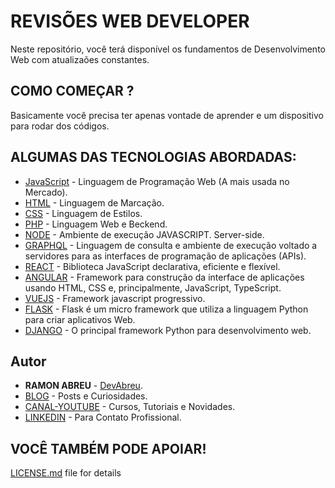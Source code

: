 # REVISÕES WEB DEVELOPER

Neste repositório, você terá disponível os fundamentos de Desenvolvimento Web com atualizaões constantes.

## COMO COMEÇAR ?

Basicamente você precisa ter apenas vontade de aprender e um dispositivo para rodar dos códigos.


## ALGUMAS DAS TECNOLOGIAS ABORDADAS:

* [JavaScript](https://github.com/ramonabreu-cdev/Revisao-WD/tree/master/Full/JavaScript) - Linguagem de Programação Web (A mais usada no Mercado).
* [HTML](https://github.com/ramonabreu-cdev/Revisao-WD/tree/master/Full/html) - Linguagem de Marcação.
* [CSS](https://github.com/ramonabreu-cdev/Revisao-WD/tree/master/Full/css) - Linguagem de Estilos.
* [PHP](https://rometools.github.io/rome/) - Linguagem Web e Beckend.
* [NODE](https://rometools.github.io/rome/) - Ambiente de execução JAVASCRIPT. Server-side.
* [GRAPHQL](https://rometools.github.io/rome/) - Linguagem de consulta e ambiente de execução voltado a servidores para as interfaces de programação de aplicações (APIs).
* [REACT](https://rometools.github.io/rome/) -  Biblioteca JavaScript declarativa, eficiente e flexível.
* [ANGULAR](https://rometools.github.io/rome/) - Framework para construção da interface de aplicações usando HTML, CSS e, principalmente, JavaScript, TypeScript.
* [VUEJS](https://rometools.github.io/rome/) -  Framework javascript progressivo.
* [FLASK](https://rometools.github.io/rome/) - Flask é um micro framework que utiliza a linguagem Python para criar aplicativos Web.
* [DJANGO](https://rometools.github.io/rome/) - O principal framework Python para desenvolvimento web.



## Autor

* **RAMON ABREU**  - [DevAbreu](https://github.com/).
* [BLOG](https://github.com/) - Posts e Curiosidades.
* [CANAL-YOUTUBE](https://github.com/) - Cursos, Tutoriais e Novidades.
* [LINKEDIN](https://github.com/) - Para Contato Profissional.


## VOCÊ TAMBÉM PODE APOIAR! 

 [LICENSE.md](LICENSE.md) file for details






